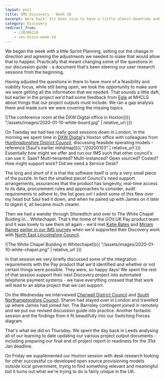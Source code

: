 ```yaml
---
layout: post
title: IMS Discovery - Week 18
excerpt: Were back! Its been nice to have a little almost-downtime and now an opportunity to regroup.
category: Discovery
redirect_from:
    - /20200110
    - ims-disco-week-18
---
```

We began the week with a little Sprint Planning, setting out the change in direction and agreeing the adjustments we needed to make that would allow that to happen. Practically that meant changing some of the questions in our discussion guide - a document that's been steering our user research sessions from the beginning.

Having adjusted the questions in there to have more of a feasibility and viability focus, while still being open, we took the opportunity to make sure we were getting all the information that we needed. That sounds a little daft, but earlier in the project we'd had some feedback from [Egle](https://twitter.com/egle_a_ieva) at MHCLG about things that our project outputs must include. We ran a gap analysis there and made sure we were covering the missing topics.

![The conference room at the DXW Digital office in Hoxton]({{ "/assets/images/2020-01-10-white-board.jpg" | relative_url }})

On Tuesday we had two really good sessions down in London. In the morning we spent time in [DXW Digital](https://www.dxw.com)'s Hoxton office with colleagues from [Huntingdonshire District Council](https://www.huntingdonshire.gov.uk/), discussing feasibile operating models - reference [Saul's earlier mindmap]({{ "/20200103" | relative_url }}). Essentially how might we offer and run our IMS such that other council's can use it. Saas? Multi-tenanted? Multi-instanced? Open sourced? Costed? How might support work? Did we need a Service Desk?

The long and short of it is that the software itself is only a very small piece of the puzzle. In fact _the_ smallest piece! Council's need support arrangements, assurances that the product has longevity, real-time access to its data, procurement rules and approaches to consider, audit requirements to adhere to, the list goes on! I admit some of this flew over my head but Saul had it down, and when he paired up with James on it later to digest it, all became much clearer.

Then we had a wander through Shoreditch and over to The White Chapel Buiding in... Whitechapel. That's the home of the GOV.UK Pay product team and it was lovely to see them all again - we'd met [Katie Bates](https://uk.linkedin.com/in/katie-bates-a053b236) and [Miriam Raines](https://twitter.com/MiriamAliceR) [earlier in our IMS journey](https://kingstonrichard.uk/20190613) when we'd supported their Discovery work with [North East Lincolnshire Council](https://www.nelincs.gov.uk/).

![The White Chapel Building in Whitechapel]({{ "/assets/images/2020-01-10-white-chapel.png" | relative_url }})

In that session we very briefly discussed some of the integration requirements with the Pay product that we'd identified and whether or not certain things were possible. They were, so happy days! We spent the rest of that session support their next Discovery project into automated telephone payment systems - we have everything crossed that that work will lead to an alpha project that we can support.

On the Wednesday we interviewed [Cherwell District Council](https://www.cherwell.gov.uk/) and [South Northamptonshire Council](https://www.southnorthants.gov.uk/). Sharon had stayed over in London and travelled up where James had joined her. The Barnsley contingent joined in remotely and we put our revised discussion guide into practice. Another fantastic session and the findings from it fit beautifully into our Switching Forces diagram.

That's what we did on Thursday. We spent the day back in Leeds analysing all of our learning to date updating our various project output documents - including preparing our final end of project report in readiness for the 31st Jan deadline.

On Friday we supplemented our Hoxton session with desk research looking for other successful co-developed open source provisioning models outside local government, trying to find something relevant and meaningful but it turns out what we're trying to do is fairly unique in the UK.